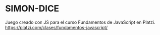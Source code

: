 # SIMON-DICE
Juego creado con JS para el curso Fundamentos de JavaScript en Platzi.
https://platzi.com/clases/fundamentos-javascript/
